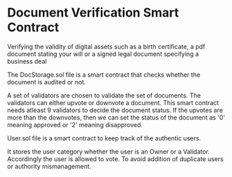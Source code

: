 # Document Verification Smart Contract

Verifying the validity of digital assets such as a birth certificate, a pdf document stating your will or a signed legal document specifying a business deal

The DocStorage.sol file is a smart contract that checks whether the document is audited or not. 

A set of validators are chosen to validate the set of documents. 
The validators can either upvote or downvote a document. 
This smart contract needs atleast 9 validators to decide the document status. 
If the upvotes are more than the downvotes, then we can set the status of the document as '0' meaning approved or '2' meaning disapproved. 

User.sol file is a smart contract to keep track of the authentic users. 

It stores the user category whether the user is an Owner or a Validator. Accordingly the user is allowed to vote. To avoid addition of duplicate users or authority mismanagement. 
